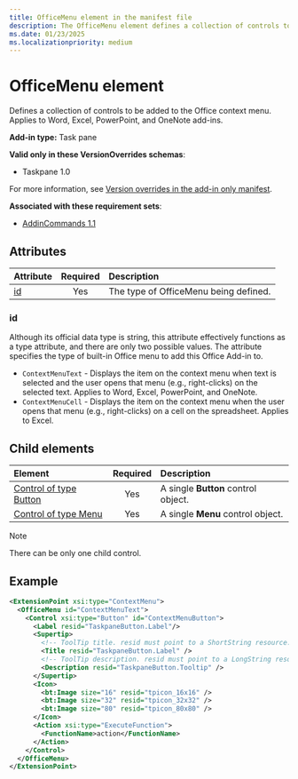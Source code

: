 ```yaml
---
title: OfficeMenu element in the manifest file
description: The OfficeMenu element defines a collection of controls to be added to the Office context menu.
ms.date: 01/23/2025
ms.localizationpriority: medium
---
```


# OfficeMenu element

Defines a collection of controls to be added to the Office context menu. Applies to Word, Excel, PowerPoint, and OneNote add-ins.

**Add-in type:** Task pane

**Valid only in these VersionOverrides schemas**:

- Taskpane 1.0

For more information, see [Version overrides in the add-in only manifest](/office/dev/add-ins/develop/xml-manifest-overview#version-overrides-in-the-manifest).

**Associated with these requirement sets**:

- [AddinCommands 1.1](../requirement-sets/common/add-in-commands-requirement-sets.md)

## Attributes

| Attribute            | Required | Description                          |
|:---------------------|:--------:|:-------------------------------------|
| [id](#id) | Yes      | The type of OfficeMenu being defined.|

### id

Although its official data type is string, this attribute effectively functions as a type attribute, and there are only two possible values. The attribute specifies the type of built-in Office menu to add this Office Add-in to.

- `ContextMenuText` - Displays the item on the context menu when text is selected and the user opens that menu (e.g., right-clicks) on the selected text. Applies to Word, Excel, PowerPoint, and OneNote.
- `ContextMenuCell` - Displays the item on the context menu when the user opens that menu (e.g., right-clicks) on a cell on the spreadsheet. Applies to Excel.

## Child elements

| Element | Required | Description |
|:-----|:-----:|:-----|
| [Control of type Button](control-button.md) | Yes | A single **Button** control object. |
| [Control of type Menu](control-menu.md) | Yes | A single **Menu** control object. |

> [!NOTE]
> There can be only one child control.

## Example

```xml
<ExtensionPoint xsi:type="ContextMenu">
  <OfficeMenu id="ContextMenuText">
    <Control xsi:type="Button" id="ContextMenuButton">
      <Label resid="TaskpaneButton.Label"/>
      <Supertip>
        <!-- ToolTip title. resid must point to a ShortString resource. -->
        <Title resid="TaskpaneButton.Label" />
        <!-- ToolTip description. resid must point to a LongString resource. -->
        <Description resid="TaskpaneButton.Tooltip" />
      </Supertip>
      <Icon>
        <bt:Image size="16" resid="tpicon_16x16" />
        <bt:Image size="32" resid="tpicon_32x32" />
        <bt:Image size="80" resid="tpicon_80x80" />
      </Icon>
      <Action xsi:type="ExecuteFunction">
        <FunctionName>action</FunctionName>
      </Action>
    </Control>
  </OfficeMenu>
</ExtensionPoint>
```
